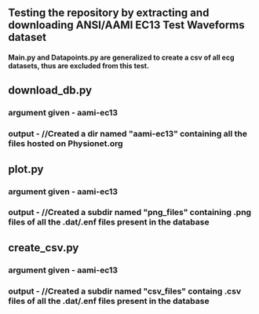 ## Testing the repository by extracting and downloading ANSI/AAMI EC13 Test Waveforms dataset

#### Main.py and Datapoints.py are generalized to create a csv of all ecg datasets, thus are excluded from this test.

## download_db.py 
### argument given - aami-ec13
### output - //Created a dir named "aami-ec13" containing all the files hosted on Physionet.org

## plot.py
### argument given - aami-ec13
### output - //Created a subdir named "png_files" containing .png files of all the .dat/.enf files present in the database

## create_csv.py
### argument given - aami-ec13
### output - //Created a subdir named "csv_files" containg .csv files of all the .dat/.enf files present in the database